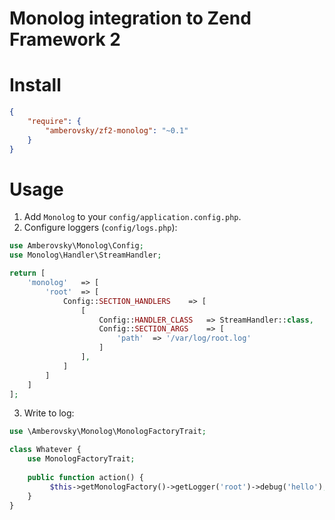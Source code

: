 # Monolog integration to Zend Framework 2

# Install

```json
{
    "require": {
        "amberovsky/zf2-monolog": "~0.1"
    }
}
```

# Usage

1. Add `Monolog` to your `config/application.config.php`.
2. Configure loggers (`config/logs.php`):
```php
use Amberovsky\Monolog\Config;
use Monolog\Handler\StreamHandler;

return [
	'monolog'	=> [
        'root'  => [
            Config::SECTION_HANDLERS    => [
                [
                    Config::HANDLER_CLASS   => StreamHandler::class,
                    Config::SECTION_ARGS    => [
                        'path'  => '/var/log/root.log'
                    ]
                ],
            ]
        ]
	]
];

```
3. Write to log:
```php
use \Amberovsky\Monolog\MonologFactoryTrait;

class Whatever {
    use MonologFactoryTrait;
    
    public function action() {
         $this->getMonologFactory()->getLogger('root')->debug('hello');
    }
}
```
